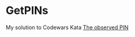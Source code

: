 # GetPINs

My solution to Codewars Kata [The observed PIN](https://www.codewars.com/kata/5263c6999e0f40dee200059d/train/cpp)

